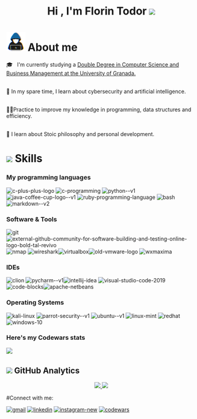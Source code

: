 <h1 align="center">Hi , I'm Florin Todor <img src="https://media.giphy.com/media/hvRJCLFzcasrR4ia7z/giphy.gif" width="35"></h1>

# <picture><img src = "https://github.com/0xAbdulKhalid/0xAbdulKhalid/raw/main/assets/mdImages/about_me.gif" width = 50px></picture> **About me**
🎓 &nbsp; I'm currently studying a [Double Degree in Computer Science and Business Management at the University of Granada.](https://grados.ugr.es/Informatica_ADE/)

<br>🚀 In my spare time, I learn about cybersecurity and artificial intelligence.

<br> 🧑‍💻Practice to improve my knowledge in programming, data structures and efficiency.

<br> 📗 I learn about Stoic philosophy and personal development.



# <img src="https://media2.giphy.com/media/QssGEmpkyEOhBCb7e1/giphy.gif?cid=ecf05e47a0n3gi1bfqntqmob8g9aid1oyj2wr3ds3mg700bl&rid=giphy.gif" width ="25"><b> Skills</b>
### My programming languages

<img width="48" height="48" src="https://img.icons8.com/color/48/c-plus-plus-logo.png" alt="c-plus-plus-logo"/> <img width="48" height="48" src="https://img.icons8.com/color/48/c-programming.png" alt="c-programming"/> <img width="48" height="48" src="https://img.icons8.com/color/48/python--v1.png" alt="python--v1"/> <img width="48" height="48" src="https://img.icons8.com/color/48/java-coffee-cup-logo--v1.png" alt="java-coffee-cup-logo--v1"/> <img width="48" height="48" src="https://img.icons8.com/color/48/ruby-programming-language.png" alt="ruby-programming-language"/> <img width="48" height="48" src="https://img.icons8.com/fluency/48/bash.png" alt="bash"/> <img width="50" height="50" src="https://img.icons8.com/ios/50/FFFFFF/markdown--v2.png" alt="markdown--v2"/>

### Software & Tools
<img width="48" height="48" src="https://img.icons8.com/color/48/git.png" alt="git"/> <img width="48" height="48" src="https://img.icons8.com/external-tal-revivo-bold-tal-revivo/48/FFFFFF/external-github-community-for-software-building-and-testing-online-logo-bold-tal-revivo.png" alt="external-github-community-for-software-building-and-testing-online-logo-bold-tal-revivo"/> <img width="48" height="48" src="https://nmap.org/images/sitelogo.png" alt="nmap"/> <img width="48" height="48" src="https://upload.wikimedia.org/wikipedia/commons/d/db/Wireshark_Icon.png" alt="wireshark"/><img width="48" height="48" src="https://img.icons8.com/color/48/virtualbox.png" alt="virtualbox"/><img width="48" height="48" src="https://img.icons8.com/color/48/old-vmware-logo.png" alt="old-vmware-logo"/>
<img width="48" height="48" src="https://images.pling.com/img/00/00/13/91/38/1108377/110588-1.png" alt="wxmaxima"/>

### IDEs
<img width="48" height="48" src="https://cdn.worldvectorlogo.com/logos/clion-1.svg" alt="clion"/>  <img width="48" height="48" src="https://img.icons8.com/color/48/pycharm--v1.png" alt="pycharm--v1"/><img width="48" height="48" src="https://img.icons8.com/fluency/48/intellij-idea.png" alt="intellij-idea"/> <img width="48" height="48" src="https://img.icons8.com/color/48/visual-studio-code-2019.png" alt="visual-studio-code-2019"/> <img width="48" height="48" src="https://img.icons8.com/color/48/code-blocks.png" alt="code-blocks"/><img width="48" height="48" src="https://img.icons8.com/color/48/apache-netbeans.png" alt="apache-netbeans"/>

### Operating Systems
<img width="48" height="48" src="https://img.icons8.com/plasticine/48/kali-linux.png" alt="kali-linux"/> <img width="48" height="48" src="https://img.icons8.com/color/48/parrot-security--v1.png"  alt="parrot-security--v1"/> <img width="48" height="48" src="https://img.icons8.com/color/48/ubuntu--v1.png" alt="ubuntu--v1"/> <img width="48" height="48" src="https://img.icons8.com/color/48/linux-mint.png" alt="linux-mint"/> <img width="48" height="48" src="https://cdn.icon-icons.com/icons2/2415/PNG/512/redhat_plain_wordmark_logo_icon_146371.png" alt="redhat"/> <img width="48" height="48" src="https://img.icons8.com/fluency/48/windows-10.png" alt="windows-10"/>
### Here's my Codewars stats
<img src= "https://www.codewars.com/users/Flo18302/badges/large" width= "350"/>

## <img src="https://media.giphy.com/media/iY8CRBdQXODJSCERIr/giphy.gif" width="35"><b> GitHub Analytics </b>
<p align="center">
<a href="https://github.com/FlorinTodor">
  <img height="180em" src="https://github-readme-stats-eight-theta.vercel.app/api?username=FlorinTodor&show_icons=true&theme=algolia&include_all_commits=true&count_private=true"/>
  <img height="180em" src="https://github-readme-stats-eight-theta.vercel.app/api/top-langs/?username=FlorinTodor&layout=compact&langs_count=8&theme=algolia"/>
</a>
</p>

#Connect with me:

  <a href="mailto:florintodorgliga@gmail.com"><img width="48" height="48" src="https://img.icons8.com/fluency/48/gmail.png" alt="gmail"/></a>
	<a href="https://www.linkedin.com/in/florin-emanuel-todor-gliga/"><img width="48" height="48" src="https://img.icons8.com/color/48/linkedin.png" alt="linkedin"/></a>
	<a href="https://www.instagram.com/florintodor_/"><img width="48" height="48" src="https://img.icons8.com/fluency/48/instagram-new.png" alt="instagram-new"/></a>
 	<a href="https://www.codewars.com/users/Flo18302"><img width="48" height="48" src="https://img.icons8.com/color/48/codewars.png" alt="codewars"/></a>
